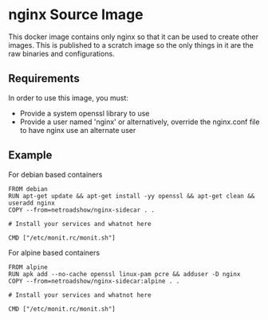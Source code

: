 # nginx Source Image

This docker image contains only nginx so that it can be used to create other images.
This is published to a scratch image so the only things in it are the raw binaries and configurations.

## Requirements

In order to use this image, you must:

- Provide a system openssl library to use
- Provide a user named 'nginx' or alternatively, override the nginx.conf file to have nginx use an alternate user

## Example

For debian based containers

```docker
FROM debian
RUN apt-get update && apt-get install -yy openssl && apt-get clean && useradd nginx
COPY --from=netroadshow/nginx-sidecar . .

# Install your services and whatnot here

CMD ["/etc/monit.rc/monit.sh"]
```

For alpine based containers

```docker
FROM alpine
RUN apk add --no-cache openssl linux-pam pcre && adduser -D nginx
COPY --from=netroadshow/nginx-sidecar:alpine . .

# Install your services and whatnot here

CMD ["/etc/monit.rc/monit.sh"]
```
